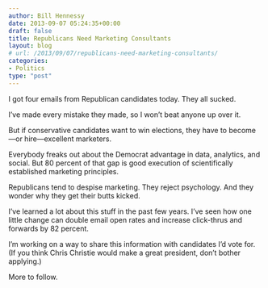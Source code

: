 ```yaml
---
author: Bill Hennessy
date: 2013-09-07 05:24:35+00:00
draft: false
title: Republicans Need Marketing Consultants
layout: blog
# url: /2013/09/07/republicans-need-marketing-consultants/
categories:
- Politics
type: "post"
---
```


I got four emails from Republican candidates today. They all sucked. 

I’ve made every mistake they made, so I won’t beat anyone up over it. 

But if conservative candidates want to win elections, they have to become—or hire—excellent marketers. 

Everybody freaks out about the Democrat advantage in data, analytics, and social. But 80 percent of that gap is good execution of scientifically established marketing principles. 

Republicans tend to despise marketing. They reject psychology. And they wonder why they get their butts kicked. 

I’ve learned a lot about this stuff in the past few years. I’ve seen how one little change can double email open rates and increase click-thrus and forwards by 82 percent. 

I’m working on a way to share this information with candidates I’d vote for. (If you think Chris Christie would make a great president, don’t bother applying.)

More to follow. 
